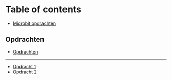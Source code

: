 # Table of contents

* [Microbit opdrachten](README.md)

## Opdrachten

* [Opdrachten](opdrachten/untitled.md)

---

* [Opdracht 1](tweede-pagina.md)
* [Opdracht 2](opdracht-2.md)

